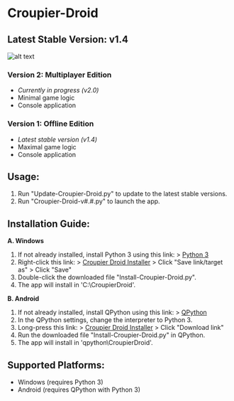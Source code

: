 # Croupier-Droid
## Latest Stable Version: v1.4

![alt text](http://img1.starwars-holonet.com/holonet/dictionnaire/photos/droid_rh7.jpg)

### Version 2: Multiplayer Edition
+ *Currently in progress (v2.0)*
+ Minimal game logic
+ Console application

### Version 1: Offline Edition
+ *Latest stable version (v1.4)*
+ Maximal game logic
+ Console application

## Usage:
1. Run "Update-Croupier-Droid.py" to update to the latest stable versions.
2. Run "Croupier-Droid-v#.#.py" to launch the app.

## Installation Guide:
**A. Windows**
  1. If not already installed, install Python 3 using this link:
    > [Python 3](https://www.python.org/ftp/python/3.7.4/python-3.7.4.exe "Python 3.7.4")
  2. Right-click this link:
    > [Croupier Droid Installer](https://github.com/chandler-stevens/Croupier-Droid/raw/master/Install-Croupier-Droid.py "Install-Croupier-Droid.py") 
    > Click "Save link/target as"
    > Click "Save"
  3. Double-click the downloaded file "Install-Croupier-Droid.py".
  4. The app will install in 'C:\CroupierDroid\'.

**B. Android**
  1. If not already installed, install QPython using this link:
    > [QPython](https://play.google.com/store/apps/details?id=org.qpython.qpy&hl=en_US "QPython")
  2. In the QPython settings, change the interpreter to Python 3.
  3. Long-press this link:
    > [Croupier Droid Installer](https://github.com/chandler-stevens/Croupier-Droid/raw/master/Install-Croupier-Droid.py "Install-Croupier-Droid.py") 
    > Click "Download link"
  4. Run the downloaded file "Install-Croupier-Droid.py" in QPython.
  5. The app will install in 'qpython\CroupierDroid\'.

## Supported Platforms:
+ Windows (requires Python 3)
+ Android (requires QPython with Python 3)
